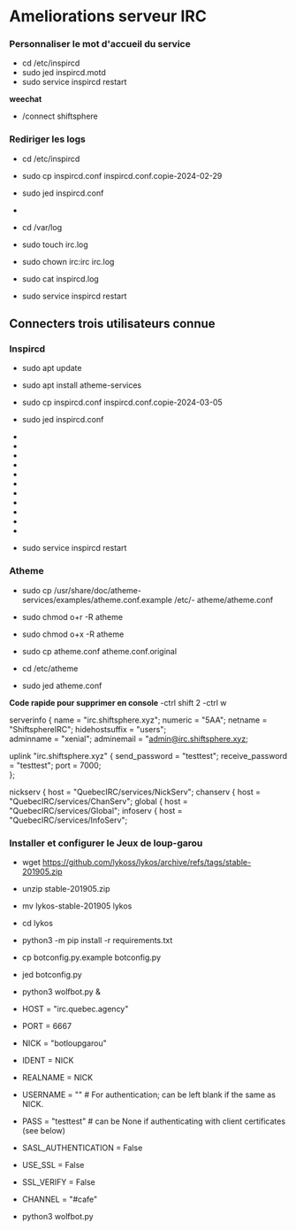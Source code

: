 # Ameliorations serveur IRC 

### Personnaliser le mot d'accueil du service

- cd /etc/inspircd
- sudo jed inspircd.motd 
- sudo service inspircd restart 

**weechat**
- /connect shiftsphere

### Rediriger les logs 

- cd /etc/inspircd
- sudo cp inspircd.conf inspircd.conf.copie-2024-02-29
- sudo jed inspircd.conf

- <log method="file" type ="* - USERINPUT -USEROUTPUT" level="default" target="/var/log/irc/log" flush="20">

- cd /var/log
- sudo touch irc.log
- sudo chown irc:irc irc.log
- sudo cat inspircd.log
- sudo service inspircd restart 

## Connecters trois utilisateurs connue
### Inspircd

- sudo apt update
- sudo apt install atheme-services

- sudo cp inspircd.conf inspircd.conf.copie-2024-03-05
- sudo jed inspircd.conf

- <link name="irc.shiftsphere.xyz" ipaddr="172.105.15.81" port="7000" allowmask="172.105.1$

- <link name="irc.shiftsphere.xyz" ipaddr="172.105.15.81" port="7000" allowmask="172.$

- <uline server="irc.shiftsphere.xyz" silent="yes">

- <bind address="172.105.15.81" port="7000" type="servers">

- <module name="spanningtree">
- <module name="alias">
- <module name="chghost">
- <module name="mlock">
- <module name="sasl">
- <sasl target="services.example.tld">
- <module name="servprotect">
- <module name="services_account">
- <module name="topiclock">

- sudo service inspircd restart 

### Atheme

- sudo cp /usr/share/doc/atheme-services/examples/atheme.conf.example /etc/- atheme/atheme.conf

- sudo chmod o+r -R atheme
- sudo chmod o+x -R atheme

- sudo cp atheme.conf atheme.conf.original

- cd /etc/atheme
- sudo jed atheme.conf

**Code rapide pour supprimer en console** 
-ctrl shift 2
-ctrl w

serverinfo {
        name = "irc.shiftsphere.xyz";
        numeric = "5AA";
        netname = "ShiftsphereIRC";
        hidehostsuffix = "users";  
        adminname = "xenial";
        adminemail = "admin@irc.shiftsphere.xyz;


uplink "irc.shiftsphere.xyz" { 
        send_password = "testtest";
        receive_password = "testtest"; 
        port = 7000;  
};


nickserv {
        host = "QuebecIRC/services/NickServ";
chanserv {
        host = "QuebecIRC/services/ChanServ";
global {
        host = "QuebecIRC/services/Global";
infoserv {
        host = "QuebecIRC/services/InfoServ";


### Installer et configurer le Jeux de loup-garou 

- wget https://github.com/lykoss/lykos/archive/refs/tags/stable-201905.zip
- unzip stable-201905.zip 
- mv lykos-stable-201905 lykos
- cd lykos
- python3 -m pip install -r requirements.txt

- cp botconfig.py.example botconfig.py
- jed botconfig.py
- python3 wolfbot.py &

- HOST = "irc.quebec.agency"
- PORT = 6667
- NICK = "botloupgarou"
- IDENT = NICK
- REALNAME = NICK
- USERNAME = ""  # For authentication; can be left blank if the same as NICK.
- PASS = "testtest" # can be None if authenticating with client certificates (see below)
- SASL_AUTHENTICATION = False
- USE_SSL = False
- SSL_VERIFY = False

- CHANNEL = "#cafe"

- python3 wolfbot.py